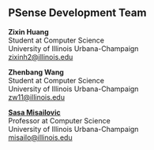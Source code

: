 ## PSense Development Team

**Zixin Huang**  
Student at Computer Science  
University of Illinois Urbana-Champaign  
[zixinh2@illinois.edu](mailto:zixinh2@illinois.edu)

**Zhenbang Wang**  
Student at Computer Science  
University of Illinois Urbana-Champaign  
[zw11@illinois.edu](mailto:zw11@illinois.edu)

[**Sasa Misailovic**](http://misailo.web.engr.illinois.edu/)  
Professor at Computer Science  
University of Illinois Urbana-Champaign  
[misailo@illinois.edu](mailto:misailo@illinois.edu)

